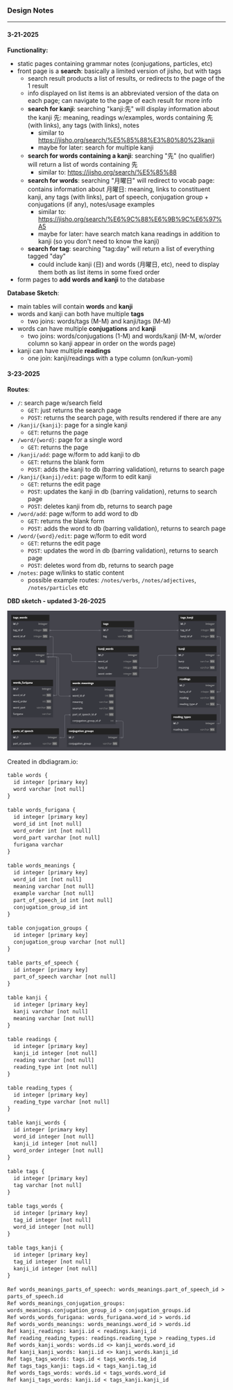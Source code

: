 ### Design Notes

---

#### 3-21-2025

**Functionality:**

- static pages containing grammar notes (conjugations, particles, etc)
- front page is a **search**: basically a limited version of jisho, but with tags
  - search result products a list of results, or redirects to the page of the 1 result
  - info displayed on list items is an abbreviated version of the data on each page; can navigate to the page of each result for more info
  - **search for kanji**: searching "kanji:先" will display information about the kanji 先: meaning, readings w/examples, words containing 先 (with links), any tags (with links), notes
    - similar to https://jisho.org/search/%E5%85%88%E3%80%80%23kanji
    - maybe for later: search for multiple kanji
  - **search for words containing a kanji**: searching "先" (no qualifier) will return a list of words containing 先 
    - similar to: https://jisho.org/search/%E5%85%88
  - **search for words**: searching "月曜日" will redirect to vocab page: contains information about 月曜日: meaning, links to constituent kanji, any tags (with links), part of speech, conjugation group + conjugations (if any), notes/usage examples
    - similar to: https://jisho.org/search/%E6%9C%88%E6%9B%9C%E6%97%A5
    - maybe for later: have search match kana readings in addition to kanji (so you don't need to know the kanji)
  - **search for tag**: searching "tag:day" will return a list of everything tagged "day"
    - could include kanji (日) and words (月曜日, etc), need to display them both as list items in some fixed order 
- form pages to **add words and kanji** to the database

**Database Sketch**:

- main tables will contain **words** and **kanji**
- words and kanji can both have multiple **tags**
  - two joins: words/tags (M-M) and kanji/tags (M-M)
- words can have multiple **conjugations** and **kanji**
  - two joins: words/conjugations (1-M) and words/kanji (M-M, w/order column so kanji appear in order on the words page)
- kanji can have multiple **readings**
  - one join: kanji/readings with a type column (on/kun-yomi)

#### 3-23-2025

**Routes**:

- `/`: search page w/search field
  - `GET`: just returns the search page
  - `POST`: returns the search page, with results rendered if there are any
- `/kanji/{kanji}`: page for a single kanji
  - `GET`: returns the page
- `/word/{word}`: page for a single word
  - `GET`: returns the page
- `/kanji/add`: page w/form to add kanji to db
  - `GET`: returns the blank form
  - `POST`: adds the kanji to db (barring validation), returns to search page
- `/kanji/{kanji}/edit`: page w/form to edit kanji
  - `GET`: returns the edit page
  - `POST`: updates the kanji in db (barring validation), returns to search page
  - `POST`: deletes kanji from db, returns to search page
- `/word/add`: page w/form to add word to db
  - `GET`: returns the blank form
  - `POST`: adds the word to db (barring validation), returns to search page
- `/word/{word}/edit`: page w/form to edit word
  - `GET`: returns the edit page
  - `POST`: updates the word in db (barring validation), returns to search page
  - `POST`: deletes word from db, returns to search page
- `/notes`: page w/links to static content
  - possible example routes: `/notes/verbs`, `/notes/adjectives`, `/notes/particles` etc

**DBD sketch - updated 3-26-2025**

![dbd sketch](/dbd.png)

Created in dbdiagram.io:

```
table words {
  id integer [primary key]
  word varchar [not null]
}

table words_furigana {
  id integer [primary key]
  word_id int [not null]
  word_order int [not null]
  word_part varchar [not null]
  furigana varchar
}

table words_meanings {
  id integer [primary key]
  word_id int [not null]
  meaning varchar [not null]
  example varchar [not null]
  part_of_speech_id int [not null]
  conjugation_group_id int
}

table conjugation_groups {
  id integer [primary key]
  conjugation_group varchar [not null]
}

table parts_of_speech {
  id integer [primary key]
  part_of_speech varchar [not null]
}

table kanji {
  id integer [primary key]
  kanji varchar [not null]
  meaning varchar [not null]
}

table readings {
  id integer [primary key]
  kanji_id integer [not null]
  reading varchar [not null]
  reading_type int [not null]
}

table reading_types {
  id integer [primary key]
  reading_type varchar [not null]
}

table kanji_words {
  id integer [primary key]
  word_id integer [not null]
  kanji_id integer [not null]
  word_order integer [not null]
}

table tags {
  id integer [primary key]
  tag varchar [not null]
}

table tags_words {
  id integer [primary key]
  tag_id integer [not null]
  word_id integer [not null]
}

table tags_kanji {
  id integer [primary key]
  tag_id integer [not null]
  kanji_id integer [not null]
}

Ref words_meanings_parts_of_speech: words_meanings.part_of_speech_id > parts_of_speech.id
Ref words_meanings_conjugation_groups: words_meanings.conjugation_group_id > conjugation_groups.id
Ref words_words_furigana: words_furigana.word_id > words.id
Ref words_words_meanings: words_meanings.word_id > words.id
Ref kanji_readings: kanji.id < readings.kanji_id 
Ref reading_reading_types: readings.reading_type > reading_types.id
Ref words_kanji_words: words.id <> kanji_words.word_id
Ref kanji_kanji_words: kanji.id <> kanji_words.kanji_id
Ref tags_tags_words: tags.id < tags_words.tag_id
Ref tags_tags_kanji: tags.id < tags_kanji.tag_id
Ref words_tags_words: words.id < tags_words.word_id
Ref kanji_tags_words: kanji.id < tags_kanji.kanji_id
```